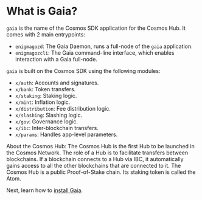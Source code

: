 <!--
order: 1
-->

# What is Gaia?

`gaia` is the name of the Cosmos SDK application for the Cosmos Hub. It comes with 2 main entrypoints:

- `enigmagozd`: The Gaia Daemon, runs a full-node of the `gaia` application.
- `enigmagozcli`: The Gaia command-line interface, which enables interaction with a Gaia full-node.

`gaia` is built on the Cosmos SDK using the following modules:

- `x/auth`: Accounts and signatures.
- `x/bank`: Token transfers.
- `x/staking`: Staking logic.
- `x/mint`: Inflation logic.
- `x/distribution`: Fee distribution logic.
- `x/slashing`: Slashing logic.
- `x/gov`: Governance logic.
- `x/ibc`: Inter-blockchain transfers.
- `x/params`: Handles app-level parameters.

About the Cosmos Hub: The Cosmos Hub is the first Hub to be launched in the Cosmos Network. The role of a Hub is to facilitate transfers between blockchains. If a blockchain connects to a Hub via IBC, it automatically gains access to all the other blockchains that are connected to it. The Cosmos Hub is a public Proof-of-Stake chain. Its staking token is called the Atom.

Next, learn how to [install Gaia](./installation.md).
